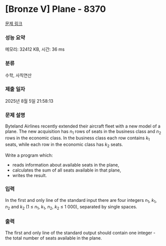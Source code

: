 # [Bronze V] Plane - 8370 

[문제 링크](https://www.acmicpc.net/problem/8370) 

### 성능 요약

메모리: 32412 KB, 시간: 36 ms

### 분류

수학, 사칙연산

### 제출 일자

2025년 8월 5일 21:58:13

### 문제 설명

<p>Byteland Airlines recently extended their aircraft fleet with a new model of a plane. The new acquisition has <em>n</em><sub>1</sub> rows of seats in the business class and <em>n</em><sub>2</sub> rows in the economic class. In the business class each row contains <em>k</em><sub>1</sub> seats, while each row in the economic class has <em>k</em><sub>2</sub> seats.</p>

<p>Write a program which:</p>

<ul>
	<li>reads information about available seats in the plane,</li>
	<li>calculates the sum of all seats available in that plane,</li>
	<li>writes the result.</li>
</ul>

### 입력 

 <p>In the first and only line of the standard input there are four integers <em>n</em><sub>1</sub>, <em>k</em><sub>1</sub>, <em>n</em><sub>2</sub> and <em>k</em><sub>2</sub> (1 ≤ <em>n</em><sub>1</sub>, <em>k</em><sub>1</sub>, <em>n</em><sub>2</sub>, <em>k</em><sub>2</sub> ≤ 1 000), separated by single spaces.</p>

### 출력 

 <p>The first and only line of the standard output should contain one integer - the total number of seats available in the plane.</p>


